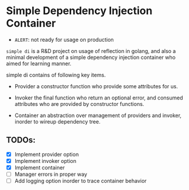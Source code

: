 # Simple Dependency Injection Container

- `ALERT`: not ready for usage on production

`simple di` is a R&D project on usage of reflection in golang, and also a minimal development of a simple dependency injection container
who aimed for learning manner.

simple di contains of following key items.

* Provider
  a constructor function who provide some attributes for us.
  
* Invoker
  the final function who return an optional error, and consumed attributes who are provided by constructor functions.
  
* Container
  an abstraction over management of providers and invoker, inorder to wireup dependency tree.

## TODOs:

- [x] Implement provider option
- [x] Implement invoker option
- [x] Implement container
- [ ] Manager errors in proper way
- [ ] Add logging option inorder to trace container behavior